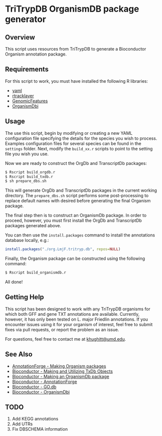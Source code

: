 TriTrypDB OrganismDB package generator
======================================

Overview
--------

This script uses resources from TriTrypDB to generate a Bioconductor Organism
annotation package. 

Requirements
------------

For this script to work, you must have installed the following R libraries:

- [yaml](http://cran.r-project.org/web/packages/yaml/index.html)
- [rtracklayer](http://www.bioconductor.org/packages/release/bioc/html/rtracklayer.html)
- [GenomicFeatures](http://www.bioconductor.org/packages/release/bioc/html/GenomicFeatures.html)
- [OrganismDbi](http://www.bioconductor.org/packages/release/bioc/html/OrganismDbi.html)

Usage
-----

The use this script, begin by modifying or creating a new YAML configuration
file specifying the details for the species you wish to process. Examples
configuration files for several species can be found in the `settings` folder.
Next, modify the `build_xx.r` scripts to point to the setting file you wish you
use.

Now we are ready to construct the OrgDb and TranscriptDb packages:

```sh
$ Rscript build_orgdb.r
$ Rscript build_txdb.r
$ sh prepare_dbs.sh
```

This will generate OrgDb and TranscriptDb packages in the current working
directory. The `prepare_dbs.sh` script performs some post-processing to replace
default names with desired before generating the final Organism package.

The final step then is to construct an OrganismDb package. In order to proceed,
however, you must first install the OrgDb and TranscriptDb packages generated
above.

You can then use the `install.packages` command to install the annotations
database locally, e.g.:

```r
install.packages("./org.LmjF.tritryp.db", repos=NULL)
```

Finally, the Organism package can be constructed using the following command:

```sh
$ Rscript build_organismdb.r
```

All done!

Getting Help
------------

This script has been designed to work with any TriTrypDB organisms for
which both GFF and gene TXT annotations are available. Currently, however, it
has only been tested on L. major Friedlin annotations. If you encounter issues
using it for your organism of interest, feel free to submit fixes via pull
requests, or report the problem as an issue.

For questions, feel free to contact me at [khughitt@umd.edu](khughitt@umd.edu).

See Also
--------

- [AnnotationForge - Making Organism packages](http://www.bioconductor.org/packages/release/bioc/vignettes/AnnotationForge/inst/doc/MakingNewOrganismPackages.html)
- [Bioconductor - Making and Utilizing TxDb Objects](http://www.bioconductor.org/packages/release/bioc/vignettes/GenomicFeatures/inst/doc/GenomicFeatures.pdf)
- [Bioconductor - Making an OrganismDb package](http://www.bioconductor.org/help/workflows/annotation/#Making-an-OrganismDb-package)
- [Bioconductor - AnnotationForge](http://www.bioconductor.org/packages/release/bioc/html/AnnotationForge.html)
- [Bioconductor - GO.db](http://www.bioconductor.org/packages/release/data/annotation/html/GO.db.html)
- [Bioconductor - OrganismDbi](http://www.bioconductor.org/packages/release/bioc/html/OrganismDbi.html)

TODO
----

1. Add KEGG annotations
2. Add UTRs
3. Fix DBSCHEMA information


